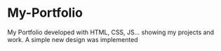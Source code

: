 # My-Portfolio
My Portfolio developed with HTML, CSS, JS... showing my projects and work. A simple new design was implemented
